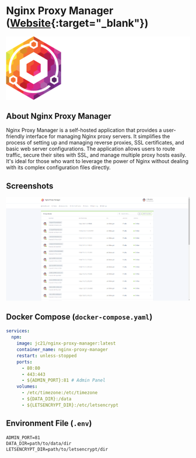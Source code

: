 # Nginx Proxy Manager ([Website]{:target="_blank"})

[Website]: https://nginxproxymanager.com/

![NPM](../assets/images/npm/logo-npm.png)

## About Nginx Proxy Manager

Nginx Proxy Manager is a self-hosted application that provides a user-friendly interface for managing Nginx proxy servers. It simplifies the process of setting up and managing reverse proxies, SSL certificates, and basic web server configurations. The application allows users to route traffic, secure their sites with SSL, and manage multiple proxy hosts easily. It's ideal for those who want to leverage the power of Nginx without dealing with its complex configuration files directly.

## Screenshots

![NPM](../assets/images/npm/screenshot.png)

## Docker Compose (`docker-compose.yaml`)
``` yaml
services:
  npm:
    image: jc21/nginx-proxy-manager:latest
    container_name: nginx-proxy-manager
    restart: unless-stopped
    ports:
      - 80:80
      - 443:443
      - ${ADMIN_PORT}:81 # Admin Panel
    volumes:
      - /etc/timezone:/etc/timezone
      - ${DATA_DIR}:/data
      - ${LETSENCRYPT_DIR}:/etc/letsencrypt
```

## Environment File (`.env`)
```
ADMIN_PORT=81
DATA_DIR=path/to/data/dir
LETSENCRYPT_DIR=path/to/letsencrypt/dir
```